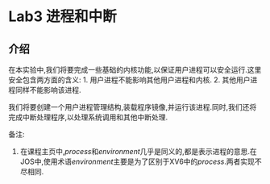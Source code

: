 # Lab3 进程和中断

## 介绍
在本实验中,我们将要完成一些基础的内核功能,以保证用户进程可以安全运行.这里安全包含两方面的含义: 1. 用户进程不能影响其他用户进程和内核. 2. 其他用户进程同样不能影响该进程.

我们将要创建一个用户进程管理结构,装载程序镜像,并运行该进程.同时,我们还将完成中断处理程序,以处理系统调用和其他中断处理.

备注:
1. 在课程主页中,*process*和*environment*几乎是同义的,都是表示进程的意思.在JOS中,使用术语*environment*主要是为了区别于XV6中的*process*.两者实现不尽相同.
